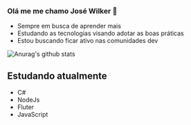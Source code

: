 ### Olá me me chamo José Wilker 👋

- Sempre em busca de aprender mais
- Estudando as tecnologias visando adotar as boas práticas 
- Estou buscando ficar ativo nas comunidades dev

![Anurag's github stats](https://github-readme-stats.vercel.app/api?username=wilker123&show_icons=true&theme=radical)

## Estudando atualmente

- C#
- NodeJs
- Fluter
- JavaScript




